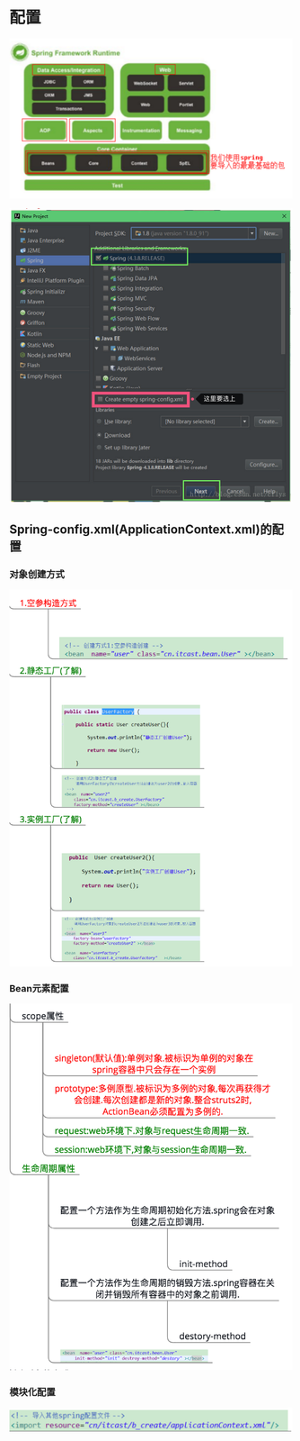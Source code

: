 # 配置

 

![Spring&#x5305;&#x7ED3;&#x6784;](../../../.gitbook/assets/image%20%2890%29.png)

![](../../../.gitbook/assets/image%20%28106%29.png)



## Spring-config.xml\(ApplicationContext.xml\)的配置

### 对象创建方式

![](../../../.gitbook/assets/image%20%28127%29.png)

### Bean元素配置

![](../../../.gitbook/assets/image%20%2827%29.png)

### 模块化配置

![](../../../.gitbook/assets/image%20%28199%29.png)



